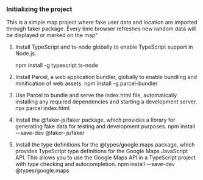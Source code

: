 ### Initializing the project

This is a simple map project where fake user data and location are imported through faker package. Every time browser refreshes new random data will be displayed or marked on the map"

1. Install TypeScript and ts-node globally to enable TypeScript support in Node.js.

   npm install -g typescript ts-node

2. Install Parcel, a web application bundler, globally to enable bundling and minification of web assets.
   npm install -g parcel-bundler

3. Use Parcel to bundle and serve the index.html file, automatically installing any required dependencies and starting a development server.
   npx parcel index.html

4. Install the @faker-js/faker package, which provides a library for generating fake data for testing and development purposes.
   npm install --save-dev @faker-js/faker

5. Install the type definitions for the @types/google.maps package, which provides TypeScript type definitions for the Google Maps JavaScript API. This allows you to use the Google Maps API in a TypeScript project with type checking and autocompletion.
   npm install --save-dev @types/google.maps
